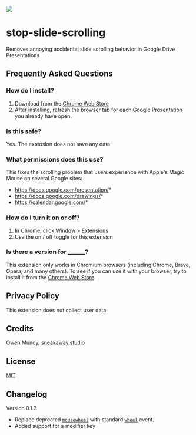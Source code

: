 <img src="extension/assets/img/icon128.png">

# stop-slide-scrolling

Removes annoying accidental slide scrolling behavior in Google Drive Presentations


## Frequently Asked Questions


### How do I install?

1. Download from the [Chrome Web Store](https://chrome.google.com/webstore/detail/stop-slide-scrolling-in-g/cmpmjbfhpecollipohbphhgbohleeeon?hl=en)
2. After installing, refresh the browser tab for each Google Presentation you already have open.


### Is this safe?

Yes. The extension does not save any data.


### What permissions does this use?

This fixes the scrolling problem that users experience with Apple's Magic Mouse on several Google sites:

- https://docs.google.com/presentation/*
- https://docs.google.com/drawings/*
- https://calendar.google.com/*


### How do I turn it on or off?

1. In Chrome, click Window > Extensions
2. Use the on / off toggle for this extension


### Is there a version for ______?

This extension only works in Chromium browsers (including Chrome, Brave, Opera, and many others). To see if you can use it with your browser, try to install it from the [Chrome Web Store](https://chrome.google.com/webstore/detail/stop-slide-scrolling-in-g/cmpmjbfhpecollipohbphhgbohleeeon?hl=en).







## Privacy Policy

This extension does not collect user data.


## Credits

Owen Mundy, [sneakaway.studio](https://sneakaway.studio)


## License

[MIT](LICENSE)


## Changelog

Version 0.1.3
- Replace depreated [`mousewheel`](https://developer.mozilla.org/en-US/docs/Web/API/Element/mousewheel_event) with standard [`wheel`](https://developer.mozilla.org/en-US/docs/Web/API/Element/wheel_event) event.
- Added support for a modifier key
